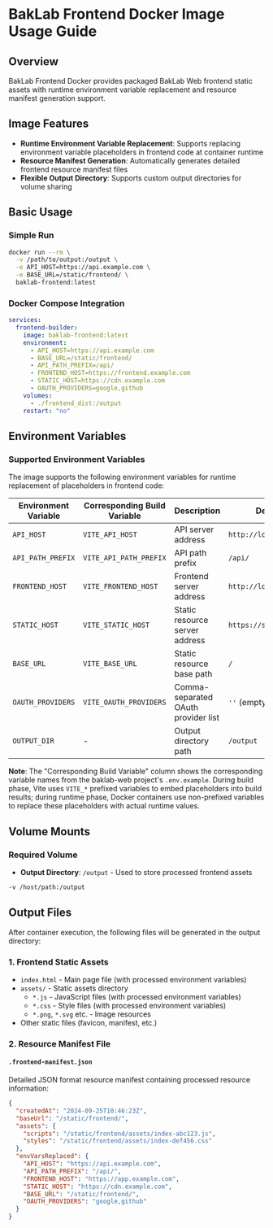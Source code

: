 # BakLab Frontend Docker Image Usage Guide

## Overview

BakLab Frontend Docker provides packaged BakLab Web frontend static assets with runtime environment variable replacement and resource manifest generation support.

## Image Features

- **Runtime Environment Variable Replacement**: Supports replacing environment variable placeholders in frontend code at container runtime
- **Resource Manifest Generation**: Automatically generates detailed frontend resource manifest files
- **Flexible Output Directory**: Supports custom output directories for volume sharing

## Basic Usage

### Simple Run

```bash
docker run --rm \
  -v /path/to/output:/output \
  -e API_HOST=https://api.example.com \
  -e BASE_URL=/static/frontend/ \
  baklab-frontend:latest
```

### Docker Compose Integration

```yaml
services:
  frontend-builder:
    image: baklab-frontend:latest
    environment:
      - API_HOST=https://api.example.com
      - BASE_URL=/static/frontend/
      - API_PATH_PREFIX=/api/
      - FRONTEND_HOST=https://frontend.example.com
      - STATIC_HOST=https://cdn.example.com
      - OAUTH_PROVIDERS=google,github
    volumes:
      - ./frontend_dist:/output
    restart: "no"
```

## Environment Variables

### Supported Environment Variables

The image supports the following environment variables for runtime replacement of placeholders in frontend code:

| Environment Variable | Corresponding Build Variable | Description | Default Value | Example |
|---------------------|------------------------------|-------------|---------------|---------|
| `API_HOST` | `VITE_API_HOST` | API server address | `http://localhost:3000` | `https://api.example.com` |
| `API_PATH_PREFIX` | `VITE_API_PATH_PREFIX` | API path prefix | `/api/` | `/v1/api/` |
| `FRONTEND_HOST` | `VITE_FRONTEND_HOST` | Frontend server address | `http://localhost:5173` | `https://app.example.com` |
| `STATIC_HOST` | `VITE_STATIC_HOST` | Static resource server address | `https://static.example.com` | `https://cdn.example.com` |
| `BASE_URL` | `VITE_BASE_URL` | Static resource base path | `/` | `/static/frontend/` |
| `OAUTH_PROVIDERS` | `VITE_OAUTH_PROVIDERS` | Comma-separated OAuth provider list | `''` (empty) | `google,github` |
| `OUTPUT_DIR` | - | Output directory path | `/output` | `/custom/output/path` |

**Note**: The "Corresponding Build Variable" column shows the corresponding variable names from the baklab-web project's `.env.example`. During build phase, Vite uses `VITE_*` prefixed variables to embed placeholders into build results; during runtime phase, Docker containers use non-prefixed variables to replace these placeholders with actual runtime values.

## Volume Mounts

### Required Volume

- **Output Directory**: `/output` - Used to store processed frontend assets

```bash
-v /host/path:/output
```

## Output Files

After container execution, the following files will be generated in the output directory:

### 1. Frontend Static Assets

- `index.html` - Main page file (with processed environment variables)
- `assets/` - Static assets directory
  - `*.js` - JavaScript files (with processed environment variables)
  - `*.css` - Style files (with processed environment variables)
  - `*.png`, `*.svg` etc. - Image resources
- Other static files (favicon, manifest, etc.)

### 2. Resource Manifest File

#### `.frontend-manifest.json`

Detailed JSON format resource manifest containing processed resource information:

```json
{
  "createdAt": "2024-09-25T10:46:23Z",
  "baseUrl": "/static/frontend/",
  "assets": {
    "scripts": "/static/frontend/assets/index-abc123.js",
    "styles": "/static/frontend/assets/index-def456.css"
  },
  "envVarsReplaced": {
    "API_HOST": "https://api.example.com",
    "API_PATH_PREFIX": "/api/",
    "FRONTEND_HOST": "https://app.example.com",
    "STATIC_HOST": "https://cdn.example.com",
    "BASE_URL": "/static/frontend/",
    "OAUTH_PROVIDERS": "google,github"
  }
}
```
